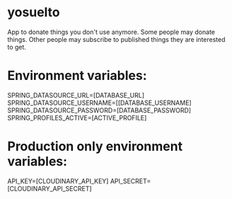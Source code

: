 # yosuelto
App to donate things you don't use anymore. Some people may donate things. Other people may subscribe to published things they are interested to get.

# Environment variables:
SPRING_DATASOURCE_URL=[DATABASE_URL]
SPRING_DATASOURCE_USERNAME=[[DATABASE_USERNAME]
SPRING_DATASOURCE_PASSWORD=[DATABASE_PASSWORD]
SPRING_PROFILES_ACTIVE=[ACTIVE_PROFILE]

# Production only environment variables:
API_KEY=[CLOUDINARY_API_KEY]
API_SECRET=[CLOUDINARY_API_SECRET]
